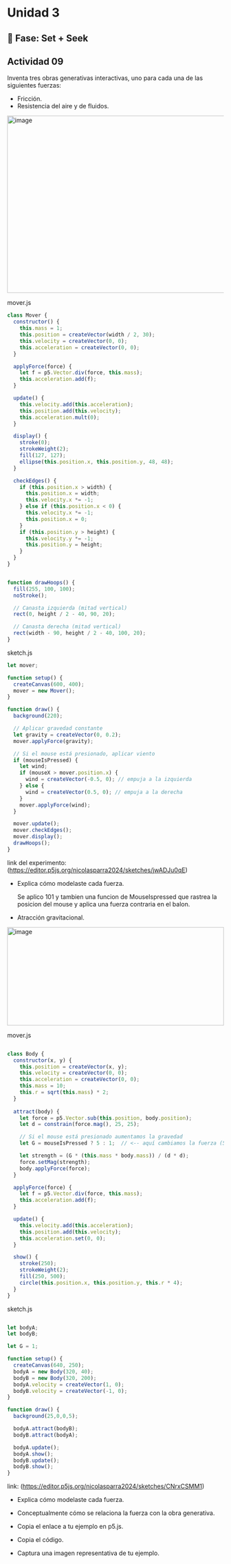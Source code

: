 # Unidad 3

## 🔎 Fase: Set + Seek

## Actividad 09
Inventa tres obras generativas interactivas, uno para cada una de las siguientes fuerzas:




* Fricción.
* Resistencia del aire y de fluidos.

<img width="606" height="411" alt="image" src="https://github.com/user-attachments/assets/a53d0ddc-bde3-41e4-ac25-c68235d5033a" />

mover.js
```js
class Mover {
  constructor() {
    this.mass = 1;
    this.position = createVector(width / 2, 30);
    this.velocity = createVector(0, 0);
    this.acceleration = createVector(0, 0);
  }

  applyForce(force) {
    let f = p5.Vector.div(force, this.mass);
    this.acceleration.add(f);
  }

  update() {
    this.velocity.add(this.acceleration);
    this.position.add(this.velocity);
    this.acceleration.mult(0);
  }

  display() {
    stroke(0);
    strokeWeight(2);
    fill(127, 127);
    ellipse(this.position.x, this.position.y, 48, 48);
  }

  checkEdges() {
    if (this.position.x > width) {
      this.position.x = width;
      this.velocity.x *= -1;
    } else if (this.position.x < 0) {
      this.velocity.x *= -1;
      this.position.x = 0;
    }
    if (this.position.y > height) {
      this.velocity.y *= -1;
      this.position.y = height;
    }
  }
}


function drawHoops() {
  fill(255, 100, 100);
  noStroke();

  // Canasta izquierda (mitad vertical)
  rect(0, height / 2 - 40, 90, 20);

  // Canasta derecha (mitad vertical)
  rect(width - 90, height / 2 - 40, 100, 20);
}

```

sketch.js
```js
let mover;

function setup() {
  createCanvas(600, 400);
  mover = new Mover();
}

function draw() {
  background(220);

  // Aplicar gravedad constante
  let gravity = createVector(0, 0.2);
  mover.applyForce(gravity);

  // Si el mouse está presionado, aplicar viento
  if (mouseIsPressed) {
    let wind;
    if (mouseX > mover.position.x) {
      wind = createVector(-0.5, 0); // empuja a la izquierda
    } else {
      wind = createVector(0.5, 0); // empuja a la derecha
    }
    mover.applyForce(wind);
  }

  mover.update();
  mover.checkEdges();
  mover.display();
  drawHoops();
}

```
link del experimento: (https://editor.p5js.org/nicolasparra2024/sketches/jwADJu0qE)

* Explica cómo modelaste cada fuerza.

  Se aplico 101 y tambien una funcion de MouseIspressed que rastrea la posicion del mouse y aplica una fuerza contraria en el balon.
  
* Atracción gravitacional.
<img width="504" height="228" alt="image" src="https://github.com/user-attachments/assets/a4a595cf-240d-4e70-a741-07dbff254d97" />

mover.js
```js

class Body {
  constructor(x, y) {
    this.position = createVector(x, y);
    this.velocity = createVector(0, 0);
    this.acceleration = createVector(0, 0);
    this.mass = 10;
    this.r = sqrt(this.mass) * 2;
  }
  
  attract(body) {
    let force = p5.Vector.sub(this.position, body.position);
    let d = constrain(force.mag(), 25, 25);

    // Si el mouse está presionado aumentamos la gravedad
    let G = mouseIsPressed ? 5 : 1;  // <-- aquí cambiamos la fuerza (5x más fuerte al hacer click)

    let strength = (G * (this.mass * body.mass)) / (d * d);
    force.setMag(strength);
    body.applyForce(force);
  }

  applyForce(force) {
    let f = p5.Vector.div(force, this.mass);
    this.acceleration.add(f);
  }

  update() {
    this.velocity.add(this.acceleration);
    this.position.add(this.velocity);
    this.acceleration.set(0, 0);
  }

  show() {
    stroke(250);
    strokeWeight(2);
    fill(250, 500);
    circle(this.position.x, this.position.y, this.r * 4);
  }
}

```
sketch.js
```js

let bodyA;
let bodyB;

let G = 1;

function setup() {
  createCanvas(640, 250);
  bodyA = new Body(320, 40);
  bodyB = new Body(320, 200);
  bodyA.velocity = createVector(1, 0);
  bodyB.velocity = createVector(-1, 0);
}

function draw() {
  background(25,0,0,5);

  bodyA.attract(bodyB);
  bodyB.attract(bodyA);

  bodyA.update();
  bodyA.show();
  bodyB.update();
  bodyB.show();
}
```
link: (https://editor.p5js.org/nicolasparra2024/sketches/CNrxCSMM1)
* Explica cómo modelaste cada fuerza.

  
* Conceptualmente cómo se relaciona la fuerza con la obra generativa.
* Copia el enlace a tu ejemplo en p5.js.


  
* Copia el código.
* Captura una imagen representativa de tu ejemplo.



